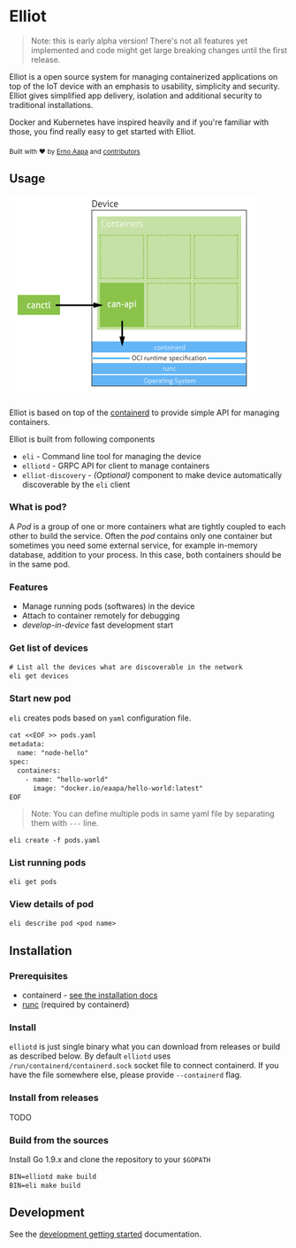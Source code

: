 # Elliot
> Note: this is early alpha version! There's not all features yet implemented and code might get large breaking changes until the first release.

Elliot is a open source system for managing containerized applications on top of the IoT device with an emphasis to usability, simplicity and security. Elliot gives simplified app delivery, isolation and additional security to traditional installations.

Docker and Kubernetes have inspired heavily and if you're familiar with those, you find really easy to get started with Elliot.

<sub>Built with ❤︎ by [Erno Aapa](https://github.com/ernoaapa) and [contributors](https://github.com/ernoaapa/elliot/contributors)</sub>

## Usage
![architecture](design/architecture.png)

Elliot is based on top of the [containerd](https://github.com/containerd/containerd) to provide simple API for managing containers. 

Elliot is built from following components
- `eli` - Command line tool for managing the device
- `elliotd` - GRPC API for client to manage containers
- `elliot-discovery` - _(Optional)_ component to make device automatically discoverable by the `eli` client

### What is pod?
A _Pod_ is a group of one or more containers what are tightly coupled to each other to build the service. Often the _pod_ contains only one container but sometimes you need some external service, for example in-memory database, addition to your process. In this case, both containers should be in the same pod.

### Features
- Manage running pods (softwares) in the device
- Attach to container remotely for debugging
- _develop-in-device_ fast development start

### Get list of devices
```
# List all the devices what are discoverable in the network
eli get devices
```

### Start new pod
`eli` creates pods based on `yaml` configuration file.
```shell
cat <<EOF >> pods.yaml
metadata:
  name: "node-hello"
spec:
  containers:
    - name: "hello-world"
      image: "docker.io/eaapa/hello-world:latest"
EOF
```
> Note: You can define multiple pods in same yaml file by separating them with `---` line.

```shell
eli create -f pods.yaml
```

### List running pods
```
eli get pods
```

### View details of pod
```
eli describe pod <pod name>
```

## Installation
### Prerequisites
- containerd - [see the installation docs](https://github.com/containerd/containerd/blob/master/docs/getting-started.md)
- [runc](https://github.com/opencontainers/runc) (required by containerd)

### Install
`elliotd` is just single binary what you can download from releases or build as described below.
By default `elliotd` uses `/run/containerd/containerd.sock` socket file to connect containerd.
If you have the file somewhere else, please provide `--containerd` flag.

### Install from releases
TODO

### Build from the sources
Install Go 1.9.x and clone the repository to your `$GOPATH`
```
BIN=elliotd make build
BIN=eli make build
```

## Development
See the [development getting started](docs/development-getting-started.md) documentation.
